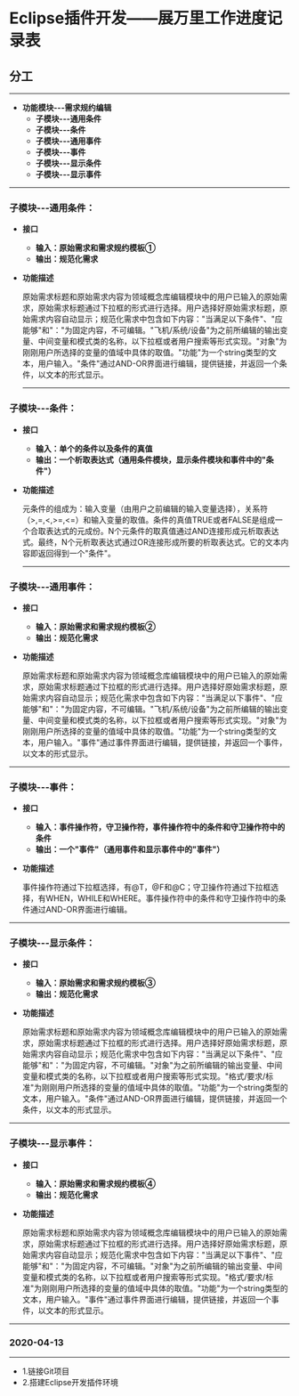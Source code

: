 # **Eclipse插件开发——展万里工作进度记录表**

## **分工**
***
* **功能模块---需求规约编辑**
   * **子模块---通用条件** 
   * **子模块---条件**
   * **子模块---通用事件**
   * **子模块---事件**
   * **子模块---显示条件**
   * **子模块---显示事件**
***
### **子模块---通用条件**：
* **接口**
    * **输入：原始需求和需求规约模板①**
    * **输出：规范化需求**
* **功能描述**
    
    原始需求标题和原始需求内容为领域概念库编辑模块中的用户已输入的原始需求，原始需求标题通过下拉框的形式进行选择。用户选择好原始需求标题，原始需求内容自动显示；规范化需求中包含如下内容："当满足以下条件"、"应能够"和"："为固定内容，不可编辑。"飞机/系统/设备"为之前所编辑的输出变量、中间变量和模式类的名称，以下拉框或者用户搜索等形式实现。"对象"为刚刚用户所选择的变量的值域中具体的取值。"功能"为一个string类型的文本，用户输入。"条件"通过AND-OR界面进行编辑，提供链接，并返回一个条件，以文本的形式显示。
    ***
 ### **子模块---条件**：
* **接口**
   * **输入：单个的条件以及条件的真值**
   * **输出：一个析取表达式（通用条件模块，显示条件模块和事件中的"条件"）**
* **功能描述**

    元条件的组成为：输入变量（由用户之前编辑的输入变量选择），关系符（>,=,<,>=,<=）和输入变量的取值。条件的真值TRUE或者FALSE是组成一个合取表达式的元成份。N个元条件的取真值通过AND连接形成元析取表达式。最终，N个元析取表达式通过OR连接形成所要的析取表达式。它的文本内容即返回得到一个"条件"。
    ***
### **子模块---通用事件**：
* **接口**
   * **输入：原始需求和需求规约模板②**
   * **输出：规范化需求**
* **功能描述**

    原始需求标题和原始需求内容为领域概念库编辑模块中的用户已输入的原始需求，原始需求标题通过下拉框的形式进行选择。用户选择好原始需求标题，原始需求内容自动显示；规范化需求中包含如下内容："当满足以下事件"、"应能够"和"："为固定内容，不可编辑。"飞机/系统/设备"为之前所编辑的输出变量、中间变量和模式类的名称，以下拉框或者用户搜索等形式实现。"对象"为刚刚用户所选择的变量的值域中具体的取值。"功能"为一个string类型的文本，用户输入。"事件"通过事件界面进行编辑，提供链接，并返回一个事件，以文本的形式显示。
***
### **子模块---事件**：
* **接口**
   * **输入：事件操作符，守卫操作符，事件操作符中的条件和守卫操作符中的条件**
   * **输出：一个"事件"（通用事件和显示事件中的"事件"）**
* **功能描述**
    
    事件操作符通过下拉框选择，有@T，@F和@C；守卫操作符通过下拉框选择，有WHEN，WHILE和WHERE。事件操作符中的条件和守卫操作符中的条件通过AND-OR界面进行编辑。
***
### **子模块---显示条件**：
* **接口**
   * **输入：原始需求和需求规约模板③**
   * **输出：规范化需求**
* **功能描述**

    原始需求标题和原始需求内容为领域概念库编辑模块中的用户已输入的原始需求，原始需求标题通过下拉框的形式进行选择。用户选择好原始需求标题，原始需求内容自动显示；规范化需求中包含如下内容："当满足以下条件"、"应能够"和"："为固定内容，不可编辑。"对象"为之前所编辑的输出变量、中间变量和模式类的名称，以下拉框或者用户搜索等形式实现。"格式/要求/标准"为刚刚用户所选择的变量的值域中具体的取值。"功能"为一个string类型的文本，用户输入。"条件"通过AND-OR界面进行编辑，提供链接，并返回一个条件，以文本的形式显示。
***
### **子模块---显示事件**：
* **接口**
   * **输入：原始需求和需求规约模板④**
   * **输出：规范化需求**
* **功能描述**

    原始需求标题和原始需求内容为领域概念库编辑模块中的用户已输入的原始需求，原始需求标题通过下拉框的形式进行选择。用户选择好原始需求标题，原始需求内容自动显示；规范化需求中包含如下内容："当满足以下事件"、"应能够"和"："为固定内容，不可编辑。"对象"为之前所编辑的输出变量、中间变量和模式类的名称，以下拉框或者用户搜索等形式实现。"格式/要求/标准"为刚刚用户所选择的变量的值域中具体的取值。"功能"为一个string类型的文本，用户输入。"事件"通过事件界面进行编辑，提供链接，并返回一个事件，以文本的形式显示。
***

### 2020-04-13
---
* 1.链接Git项目
* 2.搭建Eclipse开发插件环境
